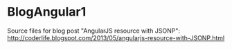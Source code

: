 BlogAngular1
=============
Source files for blog post "AngularJS resource with JSONP":
http://coderlife.blogspot.com/2013/05/angularjs-resource-with-JSONP.html
